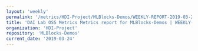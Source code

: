 ```yaml
---
layout: 'weekly'
permalink: '/metrics/HDI-Project/MLBlocks-Demos/WEEKLY-REPORT-2019-03-24'
title: 'DAI Lab OSS Metrics Metrics report for MLBlocks-Demos | WEEKLY-REPORT-2019-03-24'
organization: 'HDI-Project'
repository: 'MLBlocks-Demos'
current_date: '2019-03-24'
---
```

